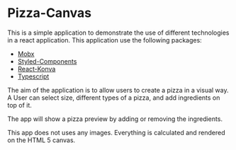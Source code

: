 # Pizza-Canvas
This is a simple application to demonstrate the use of different technologies in a react application. 
This application use the following packages:

- [Mobx](https://github.com/mobxjs/mobx)
- [Styled-Components](https://github.com/styled-components/styled-components)
- [React-Konva](https://github.com/konvajs/react-konva)
- [Typescript](https://github.com/microsoft/TypeScript)

The aim of the application is to allow users to create a pizza in a visual way. A User can select size, different types of a pizza, and add ingredients on top of it. 

The app will show a pizza preview by adding or removing the ingredients. 


This app does not uses any images. Everything is calculated and rendered on the HTML 5 canvas. 

